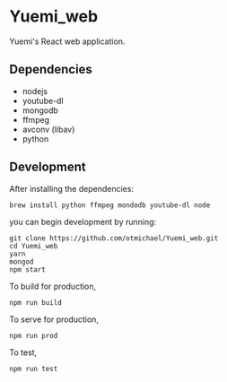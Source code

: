 # Yuemi_web
Yuemi's React web application.

## Dependencies
- nodejs
- youtube-dl
- mongodb
- ffmpeg
- avconv (libav)
- python

## Development
After installing the dependencies:
~~~
brew install python ffmpeg mondodb youtube-dl node
~~~
you can begin development by running:
~~~
git clone https://github.com/otmichael/Yuemi_web.git
cd Yuemi_web
yarn
mongod
npm start
~~~
To build for production,
~~~
npm run build
~~~
To serve for production,
~~~
npm run prod
~~~
To test,
~~~
npm run test
~~~

